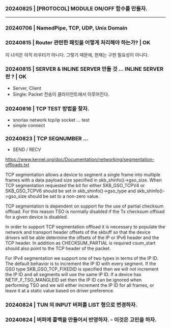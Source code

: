 ### 20240825 | [PROTOCOL] MODULE ON/OFF 함수를 만들자.


-----------------------------------------------------------------------------------------

### 20240706 | NamedPipe, TCP, UDP, Unix Domain
### 20240815 | Router 관련한 패킷을 어떻게 처리해야 하는가? | OK

이 녀석은 아직 라우터가 아니다. 그렇기 때문에, 현재는 구현 필요성이 아니다.

### 20240815 | SERVER & INLINE SERVER 만들 것 ... INLINE SERVER 란 ? | OK

  - Server, Client
  - Single: Packet 전송이 클라이언트에서 이루어진다.

### 20240816 | TCP TEST 방법을 찾자.

- snorlax network tcp/ip socket ... test
- simple connect 

### 20240823 | TCP SEQNUMBER ... 

- SEND / RECV

https://www.kernel.org/doc/Documentation/networking/segmentation-offloads.txt

TCP segmentation allows a device to segment a single frame into multiple frames with a data payload size specified in skb_shinfo()->gso_size.
When TCP segmentation requested the bit for either SKB_GSO_TCPV4 or SKB_GSO_TCPV6 should be set in skb_shinfo()->gso_type and skb_shinfo()->gso_size should be set to a non-zero value.

TCP segmentation is dependent on support for the use of partial checksum offload.  For this reason TSO is normally disabled if the Tx checksum offload for a given device is disabled.

In order to support TCP segmentation offload it is necessary to populate the network and transport header offsets of the skbuff so that the device
drivers will be able determine the offsets of the IP or IPv6 header and the TCP header.  In addition as CHECKSUM_PARTIAL is required csum_start should also point to the TCP header of the packet.

For IPv4 segmentation we support one of two types in terms of the IP ID. The default behavior is to increment the IP ID with every segment.  If the GSO type SKB_GSO_TCP_FIXEDID is specified then we will not increment the IP ID and all segments will use the same IP ID.  If a device has NETIF_F_TSO_MANGLEID set then the IP ID can be ignored when performing TSO and we will either increment the IP ID for all frames, or leave it at a static value based on driver preference.

### 20240824 | TUN 의 INPUT 버퍼를 LIST 형으로 변경하자.

### 20240824 | 버퍼에 콜백을 만들어서 반영하자. - 이것은 고민을 하자.

